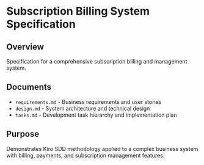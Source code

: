 # Subscription Billing System Specification

## Overview
Specification for a comprehensive subscription billing and management system.

## Documents
- `requirements.md` - Business requirements and user stories
- `design.md` - System architecture and technical design
- `tasks.md` - Development task hierarchy and implementation plan

## Purpose
Demonstrates Kiro SDD methodology applied to a complex business system with billing, payments, and subscription management features.